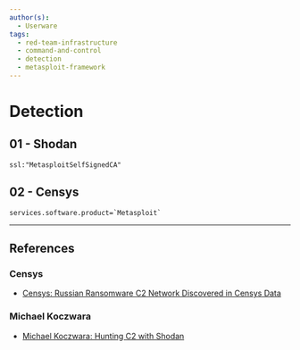```yaml
---
author(s):
  - Userware
tags:
  - red-team-infrastructure
  - command-and-control
  - detection
  - metasploit-framework
---
```

# Detection

## 01 - Shodan

```
ssl:"MetasploitSelfSignedCA"
```

## 02 - Censys

```
services.software.product=`Metasploit`
```

---
## References

### Censys

- [Censys: Russian Ransomware C2 Network Discovered in Censys Data](https://censys.com/russian-ransomware-c2-network-discovered-in-censys-data/)

### Michael Koczwara

- [Michael Koczwara: Hunting C2 with Shodan](https://michaelkoczwara.medium.com/hunting-c2-with-shodan-223ca250d06f)